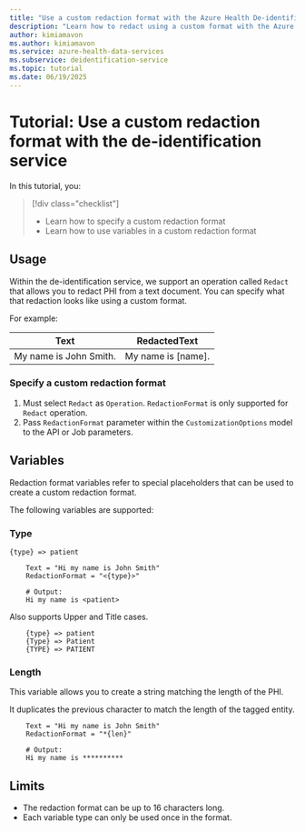 ```yaml
---
title: "Use a custom redaction format with the Azure Health De-identification service"
description: "Learn how to redact using a custom format with the Azure Health De-identification service."
author: kimiamavon
ms.author: kimiamavon
ms.service: azure-health-data-services
ms.subservice: deidentification-service
ms.topic: tutorial
ms.date: 06/19/2025
---
```


# Tutorial: Use a custom redaction format with the de-identification service

In this tutorial, you:

> [!div class="checklist"]
> * Learn how to specify a custom redaction format
> * Learn how to use variables in a custom redaction format

## Usage

Within the de-identification service, we support an operation called `Redact` that allows you to redact PHI from a text document. You can specify
what that redaction looks like using a custom format.

For example:

| Text                   | RedactedText       |
| ---------------------- | ------------------ |
| My name is John Smith. | My name is [name]. |

### Specify a custom redaction format

1. Must select `Redact` as `Operation`. `RedactionFormat` is only supported for `Redact` operation.
2. Pass `RedactionFormat` parameter within the `CustomizationOptions` model to the API or Job parameters.


## Variables

Redaction format variables refer to special placeholders that can be used to create a custom redaction format.

The following variables are supported:

### Type

`{type} => patient`

```text
    Text = "Hi my name is John Smith"
    RedactionFormat = "<{type}>"

    # Output:
    Hi my name is <patient>
```

Also supports Upper and Title cases.

```text
    {type} => patient
    {Type} => Patient
    {TYPE} => PATIENT
```

### Length

This variable allows you to create a string matching the length of the PHI. 

It duplicates the previous character to match the length of the tagged entity.

```text
    Text = "Hi my name is John Smith"
    RedactionFormat = "*{len}"

    # Output:
    Hi my name is **********
```

## Limits

- The redaction format can be up to 16 characters long.
- Each variable type can only be used once in the format.
